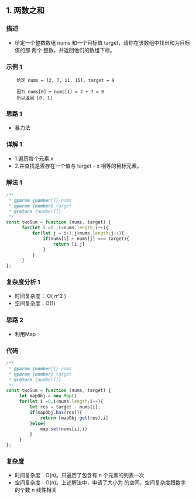 <!--
 * @Author: your name
 * @Date: 2020-03-09 22:20:59
 * @LastEditTime: 2020-05-19 10:07:15
 * @LastEditors: Please set LastEditors
 * @Description: In User Settings Edit
 * @FilePath: /leetcode_fe/451-500/485_最大连续1的个数.md
 -->
## 1. 两数之和

### 描述
+ 给定一个整数数组 nums 和一个目标值 target，请你在该数组中找出和为目标值的那 两个 整数，并返回他们的数组下标。

### 示例 1
```
    给定 nums = [2, 7, 11, 15], target = 9

    因为 nums[0] + nums[1] = 2 + 7 = 9
    所以返回 [0, 1]
```


### 思路 1
+ 暴力法

### 详解 1
+ 1.遍历每个元素 x
+ 2.并查找是否存在一个值与 target - x 相等的目标元素。



### 解法 1
```js
/**
 * @param {number[]} nums
 * @param {number} target
 * @return {number[]}
 */
const twoSum = function (nums, target) {
      for(let i =0 ;i<nums.length;i++){
          for(let j = i+1;j<nums.length;j++){
              if(nums[i] + nums[j] === target){
                  return [i,j]
              }
          }
      }
};
```

### 复杂度分析 1
+ 时间复杂度： O( n^2 )
+ 空间复杂度：O(1)



### 思路 2
+ 利用Map


### 代码
```js
/**
 * @param {number[]} nums
 * @param {number} target
 * @return {number[]}
 */
const twoSum = function (nums, target) {
     let mapObj = new Map()
     for(let i =0;i<nums.length;i++){
         let res = target - nums[i];
         if(mapObj.has(res)){
             return [mapObj.get(res),i]
         }else{
             map.set(nums[i],i)
         }
     }
};
```

### 复杂度
+ 时间复杂度：O(n)。只遍历了包含有 n 个元素的列表一次
+ 空间复杂度：O(n)。上述解法中，申请了大小为  的空间，空间复杂度跟数字的个数 n 线性相关